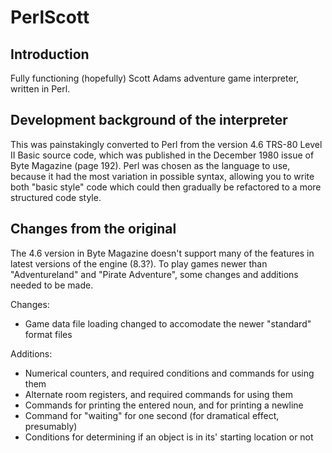 # PerlScott
## Introduction
Fully functioning (hopefully) Scott Adams adventure game interpreter, written in Perl.
## Development background of the interpreter
This was painstakingly converted to Perl from the version 4.6 TRS-80 Level II Basic source code, which was published in the December 1980 issue of Byte Magazine (page 192). Perl was chosen as the language to use, because it had the most variation in possible syntax, allowing you to write both "basic style" code which could then gradually be refactored to a more structured code style.
## Changes from the original
The 4.6 version in Byte Magazine doesn't support many of the features in latest versions of the engine (8.3?). To play games newer than "Adventureland" and "Pirate Adventure", some changes and additions needed to be made.

Changes:
- Game data file loading changed to accomodate the newer "standard" format files

Additions:
- Numerical counters, and required conditions and commands for using them
- Alternate room registers, and required commands for using them
- Commands for printing the entered noun, and for printing a newline
- Command for "waiting" for one second (for dramatical effect, presumably)
- Conditions for determining if an object is in its' starting location or not
